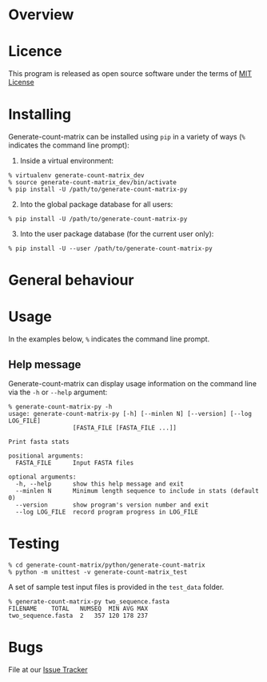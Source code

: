 # Overview 


# Licence

This program is released as open source software under the terms of [MIT License](https://raw.githubusercontent.com/generate-count-matrix-paper/generate-count-matrix/master/LICENSE)

# Installing

Generate-count-matrix can be installed using `pip` in a variety of ways (`%` indicates the command line prompt):

1. Inside a virtual environment: 
```
% virtualenv generate-count-matrix_dev
% source generate-count-matrix_dev/bin/activate
% pip install -U /path/to/generate-count-matrix-py
```
2. Into the global package database for all users:
```
% pip install -U /path/to/generate-count-matrix-py
```
3. Into the user package database (for the current user only):
```
% pip install -U --user /path/to/generate-count-matrix-py
```

# General behaviour

# Usage 

In the examples below, `%` indicates the command line prompt.

## Help message

Generate-count-matrix can display usage information on the command line via the `-h` or `--help` argument:
```
% generate-count-matrix-py -h
usage: generate-count-matrix-py [-h] [--minlen N] [--version] [--log LOG_FILE]
                  [FASTA_FILE [FASTA_FILE ...]]

Print fasta stats

positional arguments:
  FASTA_FILE      Input FASTA files

optional arguments:
  -h, --help      show this help message and exit
  --minlen N      Minimum length sequence to include in stats (default 0)
  --version       show program's version number and exit
  --log LOG_FILE  record program progress in LOG_FILE
```

# Testing

```
% cd generate-count-matrix/python/generate-count-matrix
% python -m unittest -v generate-count-matrix_test
```

A set of sample test input files is provided in the `test_data` folder.
```
% generate-count-matrix-py two_sequence.fasta 
FILENAME	TOTAL	NUMSEQ	MIN	AVG	MAX
two_sequence.fasta	2	357	120	178	237
```

# Bugs

File at our [Issue Tracker](https://github.com/jessicachung/generate-count-matrix/issues)
